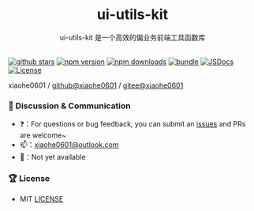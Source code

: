 <div align="center">
  <h1>ui-utils-kit</h1>
  <span>ui-utils-kit 是一个高效的偏业务前端工具函数库</span>
</div>

<br>

[![github stars][github-stars-src]][github-stars-href]
[![npm version][npm-version-src]][npm-version-href]
[![npm downloads][npm-downloads-src]][npm-downloads-href]
[![bundle][bundle-src]][bundle-href]
[![JSDocs][jsdocs-src]][jsdocs-href]
[![License][license-src]][license-href]

xiaohe0601 / [github@xiaohe0601](https://github.com/xiaohe0601) / [gitee@xiaohe0601](https://gitee.com/xiaohe0601)

### 🐶 Discussion & Communication

- ❓：For questions or bug feedback, you can submit an [issues](https://github.com/xiaohe0601/ui-utils-kit/issues)
  and PRs are welcome~
- 📫：[xiaohe0601@outlook.com](mailto:xiaohe0601@outlook.com)
- 🐧：Not yet available

### 🏆 License

- MIT [LICENSE](./LICENSE)

<!-- Badges -->

[github-stars-src]: https://img.shields.io/github/stars/xiaohe0601/ui-utils-kit?style=flat&colorA=080f12&colorB=1fa669&logo=GitHub

[github-stars-href]: https://github.com/xiaohe0601/ui-utils-kit

[npm-version-src]: https://img.shields.io/npm/v/ui-utils-kit?style=flat&colorA=080f12&colorB=1fa669

[npm-version-href]: https://npmjs.com/package/ui-utils-kit

[npm-downloads-src]: https://img.shields.io/npm/dm/ui-utils-kit?style=flat&colorA=080f12&colorB=1fa669

[npm-downloads-href]: https://npmjs.com/package/ui-utils-kit

[bundle-src]: https://img.shields.io/bundlephobia/minzip/ui-utils-kit?style=flat&colorA=080f12&colorB=1fa669&label=minzip

[bundle-href]: https://bundlephobia.com/result?p=ui-utils-kit

[jsdocs-src]: https://img.shields.io/badge/jsdocs-reference-080f12?style=flat&colorA=080f12&colorB=1fa669

[jsdocs-href]: https://www.jsdocs.io/package/ui-utils-kit

[license-src]: https://img.shields.io/github/license/xiaohe0601/ui-utils-kit.svg?style=flat&colorA=080f12&colorB=1fa669

[license-href]: https://github.com/xiaohe0601/ui-utils-kit/blob/main/LICENSE
